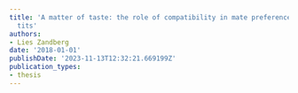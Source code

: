 ```yaml
---
title: 'A matter of taste: the role of compatibility in mate preferences in great
  tits'
authors:
- Lies Zandberg
date: '2018-01-01'
publishDate: '2023-11-13T12:32:21.669199Z'
publication_types:
- thesis
---
```

